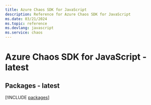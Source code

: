 ```yaml
---
title: Azure Chaos SDK for JavaScript
description: Reference for Azure Chaos SDK for JavaScript
ms.date: 03/21/2024
ms.topic: reference
ms.devlang: javascript
ms.service: chaos
---
```

# Azure Chaos SDK for JavaScript - latest
## Packages - latest
[!INCLUDE [packages](chaos-index.md)]